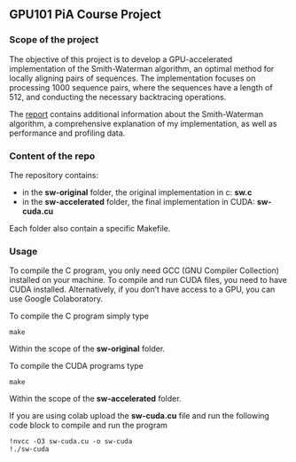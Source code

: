 ## GPU101 PiA Course Project

### Scope of the project

The objective of this project is to develop a GPU-accelerated implementation of the Smith-Waterman algorithm, an optimal method for locally aligning pairs of sequences.
The implementation focuses on processing 1000 sequence pairs, where the sequences have a length of 512, and conducting the necessary backtracing operations.

The [report](/docs/report.pdf) contains additional information about the Smith-Waterman algorithm, a comprehensive explanation of my implementation, as well as performance and profiling data.

### Content of the repo

The repository contains:
- in the **sw-original** folder, the original implementation in c: **sw.c**
- in the **sw-accelerated** folder, the final implementation in CUDA: **sw-cuda.cu**

Each folder also contain a specific Makefile.

### Usage

To compile the C program, you only need GCC (GNU Compiler Collection) installed on your machine.
To compile and run CUDA files, you need to have CUDA installed.
Alternatively, if you don’t have access to a GPU, you can use Google Colaboratory.

To compile the C program simply type
```
make
```
Within the scope of the **sw-original** folder.

To compile the CUDA programs type
```
make
```
Within the scope of the **sw-accelerated** folder.

If you are using colab upload the **sw-cuda.cu** file and run the following code block to compile and run the program
```
!nvcc -O3 sw-cuda.cu -o sw-cuda
!./sw-cuda
```
